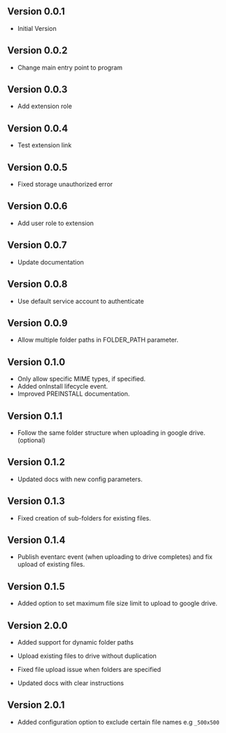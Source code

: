 ## Version 0.0.1

- Initial Version

## Version 0.0.2

- Change main entry point to program

## Version 0.0.3

- Add extension role

## Version 0.0.4

- Test extension link

## Version 0.0.5

- Fixed storage unauthorized error

## Version 0.0.6

- Add user role to extension

## Version 0.0.7

- Update documentation

## Version 0.0.8

- Use default service account to authenticate

## Version 0.0.9

- Allow multiple folder paths in FOLDER_PATH parameter.

## Version 0.1.0

- Only allow specific MIME types, if specified.
- Added onInstall lifecycle event.
- Improved PREINSTALL documentation.

## Version 0.1.1

- Follow the same folder structure when uploading in google drive. (optional)

## Version 0.1.2

- Updated docs with new config parameters.

## Version 0.1.3

- Fixed creation of sub-folders for existing files.

## Version 0.1.4

- Publish eventarc event (when uploading to drive completes) and fix upload of existing files.

## Version 0.1.5

- Added option to set maximum file size limit to upload to google drive.

## Version 2.0.0

- Added support for dynamic folder paths

- Upload existing files to drive without duplication

- Fixed file upload issue when folders are specified

- Updated docs with clear instructions

## Version 2.0.1

- Added configuration option to exclude certain file names e.g `_500x500`
